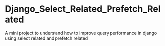 # Django_Select_Related_Prefetch_Related
A mini project to understand how to improve query performance in django using select related and prefetch related
